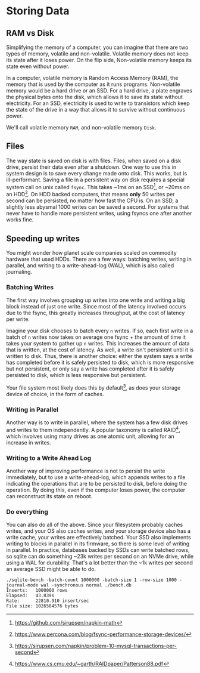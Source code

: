 # Storing Data

## RAM vs Disk

Simplifying the memory of a computer, you can imagine that there are two types of memory, volatile and non-volatile. Volatile memory does not keep its state after it loses power. On the flip side, Non-volatile memory keeps its state even without power.

In a computer, volatile memory is Random Access Memory (RAM), the memory that is used by the computer as it runs programs. Non-volatile memory would be a hard drive or an SSD. For a hard drive, a plate engraves the physical bytes onto the disk, which allows it to save its state without electricity. For an SSD, electricity is used to write to transistors which keep the state of the drive in a way that allows it to survive without continuous power.

We'll call volatile memory `RAM`, and non-volatile memory `Disk`.

## Files

The way state is saved on disk is with files. Files, when saved on a disk drive, persist their data even after a shutdown. One way to use this in system design is to save every change made onto disk. This works, but is ill-performant. Saving a file in a persistent way on disk requires a special system call on unix called `fsync`. This takes ~1ms on an SSD[^1], or ~20ms on an HDD[^2]. On HDD backed computers, that means **only** 50 writes per second can be persisted, no matter how fast the CPU is. On an SSD, a slightly less abysmal 1000 writes can be saved a second. For systems that never have to handle more persistent writes, using fsyncs one after another works fine.

[^1]: https://github.com/sirupsen/napkin-math
[^2]: https://www.percona.com/blog/fsync-performance-storage-devices/

## Speeding up writes

You might wonder how planet scale companies scaled on commodity hardware that used HDDs. There are a few ways: batching writes, writing in parallel, and writing to a write-ahead-log (WAL), which is also called journaling.

### Batching Writes

The first way involves grouping up writes into one write and writing a big block instead of just one write. Since most of the latency involved occurs due to the fsync, this greatly increases throughput, at the cost of latency per write.

Imagine your disk chooses to batch every `n` writes. If so, each first write in a batch of `n` writes now takes on average one fsync + the amount of time it takes your system to gather up `n` writes. This increases the amount of data that is written, at the cost of latency. As well, a write isn't persistent until it is written to disk. Thus, there is another choice: either the system says a write has completed before it is safely persisted to disk, which is more responsive but not persistent, or only say a write has completed after it is safely persisted to disk, which is less responsive but persistent.

Your file system most likely does this by default[^3], as does your storage device of choice, in the form of caches.

[^3]: https://sirupsen.com/napkin/problem-10-mysql-transactions-per-second

### Writing in Parallel

Another way is to write in parallel, where the system has a few disk drives and writes to them independently. A popular taxonomy is called RAID[^4], which involves using many drives as one atomic unit, allowing for an increase in writes.

[^4]: https://www.cs.cmu.edu/~garth/RAIDpaper/Patterson88.pdf

### Writing to a Write Ahead Log

Another way of improving performance is not to persist the write immediately, but to use a write-ahead-log, which appends writes to a file indicating the operations that are to be persisted to disk, before doing the operation. By doing this, even if the computer loses power, the computer can reconstruct its state on reboot.

### Do everything

You can also do all of the above. Since your filesystem probably caches writes, and your OS also caches writes, and your storage device also has a write cache, your writes are effectively batched. Your SSD also implements writing to blocks in parallel in its firmware, so there is some level of writing in parallel. In practice, databases backed by SSDs can write batched rows, so sqlite can do something ~23k writes per second on an NVMe drive, while using a WAL for durability. That's a lot better than the ~1k writes per second an average SSD might be able to do.

```
./sqlite-bench -batch-count 1000000 -batch-size 1 -row-size 1000 -journal-mode wal -synchronous normal ./bench.db
Inserts:   1000000 rows
Elapsed:   43.839s
Rate:      22810.910 insert/sec
File size: 1026584576 bytes
```
